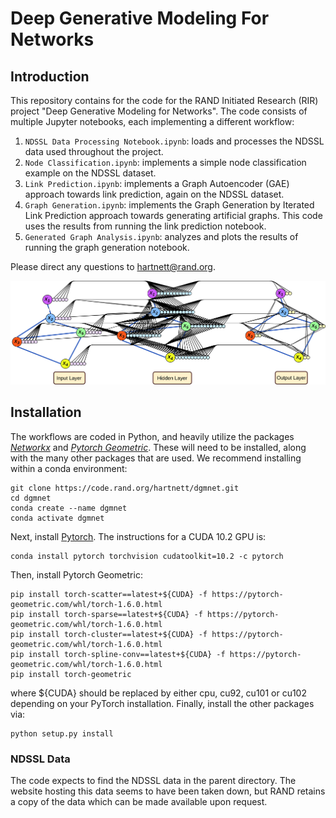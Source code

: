 # Deep Generative Modeling For Networks

## Introduction
This repository contains for the code for the RAND Initiated Research (RIR) project "Deep Generative Modeling for Networks". The code consists of multiple Jupyter notebooks, each implementing a different workflow:
  1. `NDSSL Data Processing Notebook.ipynb`: loads and processes the NDSSL data used throughout the project.
  2. `Node Classification.ipynb`: implements a simple node classification example on the NDSSL dataset.
  3. `Link Prediction.ipynb`: implements a Graph Autoencoder (GAE) approach towards link prediction, again on the NDSSL dataset.
  4. `Graph Generation.ipynb`: implements the Graph Generation by Iterated Link Prediction approach towards generating artificial graphs. This code uses the results from running the link prediction notebook.
  5. `Generated Graph Analysis.ipynb`: analyzes and plots the results of running the graph generation notebook.

Please direct any questions to <hartnett@rand.org>.

![mlp_vs_gnn.png](mlp_vs_gnn.png "Graph Neural Networks")

## Installation
The workflows are coded in Python, and heavily utilize the packages [*Networkx*](https://networkx.github.io/) and [*Pytorch Geometric*](https://pytorch-geometric.readthedocs.io/en/latest/). These will need to be installed, along with the many other packages that are used. We recommend installing within a conda environment:

```
git clone https://code.rand.org/hartnett/dgmnet.git
cd dgmnet
conda create --name dgmnet
conda activate dgmnet
```

Next, install [Pytorch](https://pytorch.org/). The instructions for a CUDA 10.2 GPU is:

```
conda install pytorch torchvision cudatoolkit=10.2 -c pytorch
```

Then, install Pytorch Geometric:

```
pip install torch-scatter==latest+${CUDA} -f https://pytorch-geometric.com/whl/torch-1.6.0.html
pip install torch-sparse==latest+${CUDA} -f https://pytorch-geometric.com/whl/torch-1.6.0.html
pip install torch-cluster==latest+${CUDA} -f https://pytorch-geometric.com/whl/torch-1.6.0.html
pip install torch-spline-conv==latest+${CUDA} -f https://pytorch-geometric.com/whl/torch-1.6.0.html
pip install torch-geometric
```
where ${CUDA} should be replaced by either cpu, cu92, cu101 or cu102 depending on your PyTorch installation. Finally, install the other packages via:
```
python setup.py install
```

### NDSSL Data
The code expects to find the NDSSL data in the parent directory. The website hosting this data seems to have been taken down, but RAND retains a copy of the data which can be made available upon request.
